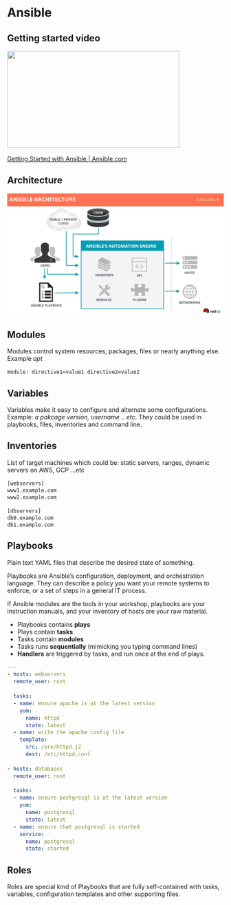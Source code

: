 # Ansible
## Getting started video
<p><a href="https://www.ansible.com/resources/get-started?wvideo=qrqfj371b6#"><img src="https://embedwistia-a.akamaihd.net/deliveries/886db2fb0026d39e8fa8080a641dcfc0af40b167.jpg?image_play_button_size=2x&amp;image_crop_resized=960x540&amp;image_play_button=1&amp;image_play_button_color=848992e0" width="400" height="225" style="width: 400px; height: 225px;"></a></p><p><a href="https://www.ansible.com/resources/get-started?wvideo=qrqfj371b6#">Getting Started with Ansible | Ansible.com</a></p>

## Architecture
![](assets/ansible_architecture.png)

## Modules
Modules control system resources, packages, files or nearly anything else. Example *apt*
```
module: directive1=value1 directive2=value2
```

## Variables
Variables make it easy to configure and alternate some configurations. Example: *a pakcage version, username .. etc*.
They could be used in playbooks, files, inventories and command line.

## Inventories
List of target machines which could be: static servers, ranges, dynamic servers on AWS, GCP ...etc 
```
[webservers]
www1.example.com
www2.example.com

[dbservers]
db0.example.com
db1.example.com
```

## Playbooks
Plain text YAML files that describe the desired state of something.

Playbooks are Ansible’s configuration, deployment, and orchestration language. They can describe a policy you want your remote systems to enforce, or a set of steps in a general IT process.

If Ansible modules are the tools in your workshop, playbooks are your instruction manuals, and your inventory of hosts are your raw material.

- Playbooks contains **plays**
- Plays contain **tasks**
- Tasks contain **modules**
- Tasks runs **sequentially** (mimicking you typing command lines)
- **Handlers** are triggered by tasks, and run once at the end of plays.

```yaml
---
- hosts: webservers
  remote_user: root

  tasks:
  - name: ensure apache is at the latest version
    yum:
      name: httpd
      state: latest
  - name: write the apache config file
    template:
      src: /srv/httpd.j2
      dest: /etc/httpd.conf

- hosts: databases
  remote_user: root

  tasks:
  - name: ensure postgresql is at the latest version
    yum:
      name: postgresql
      state: latest
  - name: ensure that postgresql is started
    service:
      name: postgresql
      state: started
```

## Roles
Roles are special kind of Playbooks that are fully self-contained with tasks, variables, configuration templates and other supporting files.
